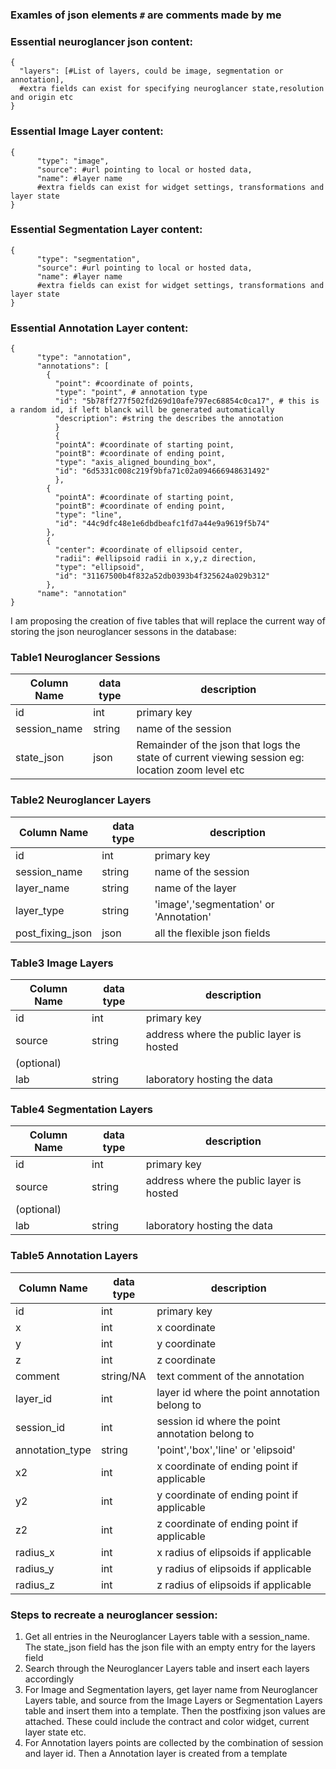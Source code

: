 ### Examles of json elements `#` are comments made by me
### Essential neuroglancer json content:
```
{
  "layers": [#List of layers, could be image, segmentation or annotation],
  #extra fields can exist for specifying neuroglancer state,resolution and origin etc
}
```
### Essential Image Layer content:
```
{
      "type": "image",
      "source": #url pointing to local or hosted data,
      "name": #layer name
      #extra fields can exist for widget settings, transformations and layer state
}
```

### Essential Segmentation Layer content:
```
{
      "type": "segmentation",
      "source": #url pointing to local or hosted data,
      "name": #layer name
      #extra fields can exist for widget settings, transformations and layer state
}
```

### Essential Annotation Layer content:
```
{
      "type": "annotation",
      "annotations": [
        {
          "point": #coordinate of points,
          "type": "point", # annotation type
          "id": "5b78ff277f502fd269d10afe797ec68854c0ca17", # this is a random id, if left blanck will be generated automatically
          "description": #string the describes the annotation
          }
          {
          "pointA": #coordinate of starting point,
          "pointB": #coordinate of ending point,
          "type": "axis_aligned_bounding_box",
          "id": "6d5331c008c219f9bfa71c02a094666948631492"
          },
        {
          "pointA": #coordinate of starting point,
          "pointB": #coordinate of ending point,
          "type": "line",
          "id": "44c9dfc48e1e6dbdbeafc1fd7a44e9a9619f5b74"
        },
        {
          "center": #coordinate of ellipsoid center,
          "radii": #ellipsoid radii in x,y,z direction,
          "type": "ellipsoid",
          "id": "31167500b4f832a52db0393b4f325624a029b312"
        },
      "name": "annotation"
}
```

I am proposing the creation of five tables that will replace the current way of storing the json neuroglancer sessons in the database:

### Table1 Neuroglancer Sessions
|Column Name | data type | description|
|--|--|--|
| id |int | primary key |
| session_name | string | name of the session | 
| state_json | json | Remainder of the json that logs the state of current viewing session eg: location zoom level etc |

### Table2 Neuroglancer Layers
|Column Name | data type | description|
|--|--|--|
|id|int|primary key|
|session_name|string|name of the session|
|layer_name|string|name of the layer|
|layer_type|string|'image','segmentation' or 'Annotation'|
|post_fixing_json|json|all the flexible json fields|

### Table3 Image Layers
|Column Name | data type | description|
|--|--|--|
|id|int|primary key|
|source|string|address where the public layer is hosted|
|(optional)||
|lab|string|laboratory hosting the data|

### Table4 Segmentation Layers
|Column Name | data type | description|
|--|--|--|
|id|int|primary key|
|source|string|address where the public layer is hosted|
|(optional)||
|lab|string|laboratory hosting the data|

### Table5 Annotation Layers
|Column Name | data type | description|
|--|--|--|
|id|int|primary key|
|x|int|x coordinate|
|y|int|y coordinate|
|z|int|z coordinate|
|comment|string/NA|text comment of the annotation|
|layer_id|int|layer id where the point annotation belong to|
|session_id|int|session id where the point annotation belong to|
|annotation_type|string|'point','box','line' or 'elipsoid'|
|x2|int|x coordinate of ending point if applicable|
|y2|int|y coordinate of ending point if applicable|
|z2|int|z coordinate of ending point if applicable|
|radius_x|int|x radius of elipsoids if applicable|
|radius_y|int|y radius of elipsoids if applicable|
|radius_z|int|z radius of elipsoids if applicable|

### Steps to recreate a neuroglancer session:
 1. Get all entries in the Neuroglancer Layers table with a session_name.  The state_json field has the json file with an empty entry for the layers field
 2. Search through the Neuroglancer Layers table and insert each layers accordingly
 3. For Image and Segmentation layers, get layer name from Neuroglancer Layers table, and source from the Image Layers or Segmentation Layers table and insert them into a template.  Then the postfixing json values are attached.  These could include the contract and color widget, current layer state etc.
 4. For Annotation layers points are collected by the combination of session and layer id.  Then a Annotation layer is created from a template
